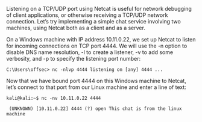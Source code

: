 Listening on a TCP/UDP port using Netcat is useful for network debugging of client applications, or otherwise receiving a TCP/UDP network connection. Let’s try implementing a simple chat service involving two machines, using Netcat both as a client and as a server. 

On a Windows machine with IP address 10.11.0.22, we set up Netcat to listen for incoming connections on TCP port 4444. We will use the -n option to disable DNS name resolution, -l to create a listener, -v to add some verbosity, and -p to specify the listening port number:

	C:\Users\offsec> nc -nlvp 4444 listening on [any] 4444 ...

Now that we have bound port 4444 on this Windows machine to Netcat, let’s connect to that port from our Linux machine and enter a line of text:

	kali@kali:~$ nc -nv 10.11.0.22 4444
	
	 (UNKNOWN) [10.11.0.22] 4444 (?) open This chat is from the linux machine

